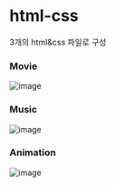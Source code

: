 # html-css
 
3개의 html&css 파일로 구성


### Movie
![image](https://github.com/akdlcnd0994/html-css/assets/28687142/ed0a326c-271e-4347-8532-677359a51914)

### Music
![image](https://github.com/akdlcnd0994/html-css/assets/28687142/57969eab-f4d6-430e-bd46-6047f4a4d78a)

### Animation
![image](https://github.com/akdlcnd0994/html-css/assets/28687142/afe14d86-fdff-4ce8-8ffc-3a016db997f5)




